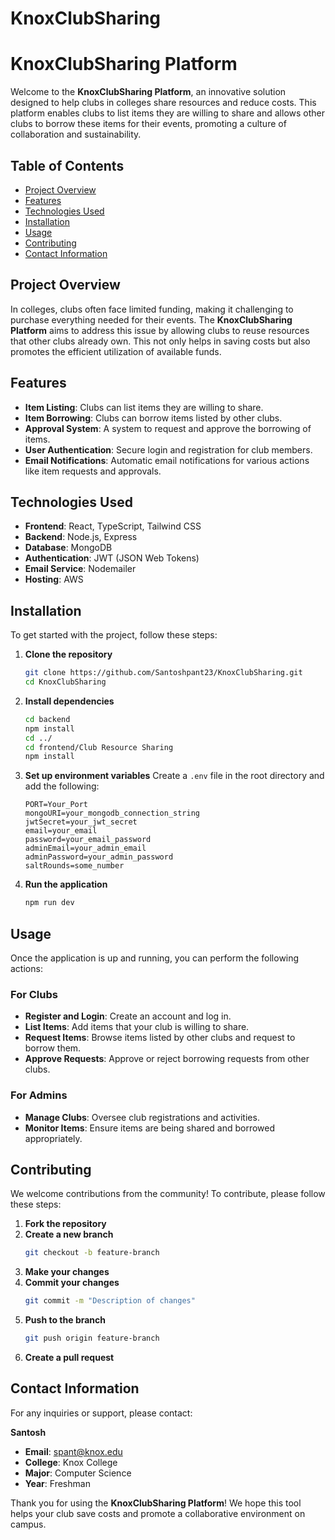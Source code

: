 # KnoxClubSharing

# KnoxClubSharing Platform

Welcome to the **KnoxClubSharing Platform**, an innovative solution designed to help clubs in colleges share resources and reduce costs. This platform enables clubs to list items they are willing to share and allows other clubs to borrow these items for their events, promoting a culture of collaboration and sustainability.

## Table of Contents
- [Project Overview](#project-overview)
- [Features](#features)
- [Technologies Used](#technologies-used)
- [Installation](#installation)
- [Usage](#usage)
- [Contributing](#contributing)
- [Contact Information](#contact-information)

## Project Overview
In colleges, clubs often face limited funding, making it challenging to purchase everything needed for their events. The **KnoxClubSharing Platform** aims to address this issue by allowing clubs to reuse resources that other clubs already own. This not only helps in saving costs but also promotes the efficient utilization of available funds.

## Features
- **Item Listing**: Clubs can list items they are willing to share.
- **Item Borrowing**: Clubs can borrow items listed by other clubs.
- **Approval System**: A system to request and approve the borrowing of items.
- **User Authentication**: Secure login and registration for club members.
- **Email Notifications**: Automatic email notifications for various actions like item requests and approvals.

## Technologies Used
- **Frontend**: React, TypeScript, Tailwind CSS
- **Backend**: Node.js, Express
- **Database**: MongoDB
- **Authentication**: JWT (JSON Web Tokens)
- **Email Service**: Nodemailer
- **Hosting**: AWS

## Installation
To get started with the project, follow these steps:

1. **Clone the repository**
    ```bash
    git clone https://github.com/Santoshpant23/KnoxClubSharing.git
    cd KnoxClubSharing
    ```

2. **Install dependencies**
    ```bash
    cd backend 
    npm install
    cd ../
    cd frontend/Club Resource Sharing
    npm install
    ```

3. **Set up environment variables**
    Create a `.env` file in the root directory and add the following:
    ```plaintext
    PORT=Your_Port
    mongoURI=your_mongodb_connection_string
    jwtSecret=your_jwt_secret
    email=your_email
    password=your_email_password
    adminEmail=your_admin_email
    adminPassword=your_admin_password
    saltRounds=some_number
    ```

4. **Run the application**
    ```bash
    npm run dev
    ```

## Usage
Once the application is up and running, you can perform the following actions:

### For Clubs
- **Register and Login**: Create an account and log in.
- **List Items**: Add items that your club is willing to share.
- **Request Items**: Browse items listed by other clubs and request to borrow them.
- **Approve Requests**: Approve or reject borrowing requests from other clubs.

### For Admins
- **Manage Clubs**: Oversee club registrations and activities.
- **Monitor Items**: Ensure items are being shared and borrowed appropriately.

## Contributing
We welcome contributions from the community! To contribute, please follow these steps:

1. **Fork the repository**
2. **Create a new branch**
    ```bash
    git checkout -b feature-branch
    ```
3. **Make your changes**
4. **Commit your changes**
    ```bash
    git commit -m "Description of changes"
    ```
5. **Push to the branch**
    ```bash
    git push origin feature-branch
    ```
6. **Create a pull request**

## Contact Information
For any inquiries or support, please contact:

**Santosh**
- **Email**: spant@knox.edu
- **College**: Knox College
- **Major**: Computer Science
- **Year**: Freshman

Thank you for using the **KnoxClubSharing Platform**! We hope this tool helps your club save costs and promote a collaborative environment on campus.
